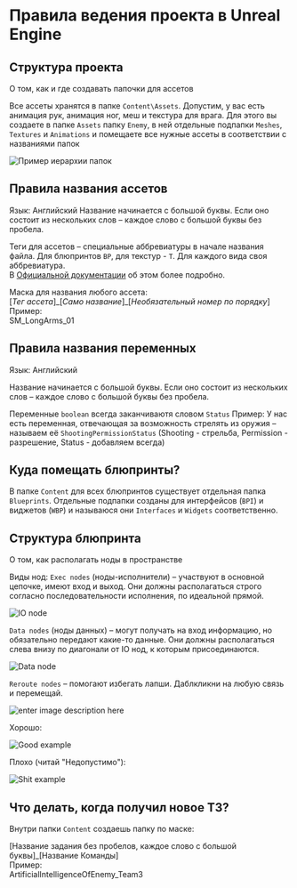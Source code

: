 # Правила ведения проекта в Unreal Engine
## Структура проекта
О том, как и где создавать папочки для ассетов

Все ассеты хранятся в папке `Content\Assets`. Допустим, у вас есть анимация рук, анимация ног, меш и текстура для врага. Для этого вы создаете в папке `Assets` папку `Enemy`, в ней отдельные подпапки `Meshes`, `Textures` и `Animations` и помещаете все нужные ассеты в соответствии с названиями папок

![Пример иерархии папок](https://i.ibb.co/hZhz9Hx/Guide-UE-02.png)

## Правила названия ассетов
Язык: Английский
Название начинается с большой буквы. Если оно состоит из нескольких слов – каждое слово с большой буквы без пробела.

Теги для ассетов – специальные аббревиатуры в начале названия файла. Для блюпринтов `BP`, для текстур - `T`. Для каждого вида своя аббревиатура.  
В [Официальной документации](https://docs.unrealengine.com/5.0/en-US/recommended-asset-naming-conventions-in-unreal-engine-projects/#recommendedassetprefixes) об этом более подробно.

<p>Маска для названия любого ассета:<br>[<i>Тег ассета</i>]_[<i>Само название</i>]_[<i>Необязательный номер по порядку</i>]<br>
Пример:<br>SM_LongArms_01</p>

## Правила названия переменных
Язык: Английский

Название начинается с большой буквы. Если оно состоит из нескольких слов – каждое слово с большой буквы без пробела.

Переменные `boolean` всегда заканчиваютя словом `Status`
Пример:
У нас есть переменная, отвечающая за возможность стрелять из оружия – называем её `ShootingPermissionStatus` (Shooting - стрельба, Permission - разрешение, Status - добавляем всегда)

## Куда помещать блюпринты?
В папке `Content` для всех блюпринтов существует отдельная папка `Blueprints`. Отдельные подпапки созданы для интерфейсов (`BPI`) и виджетов (`WBP`) и называюся они `Interfaces` и `Widgets` соответственно.

## Структура блюпринта
О том, как располагать ноды в пространстве

Виды нод:
`Exec nodes` (ноды-исполнители) – участвуют в основной цепочке, имеют вход и выход. Они должны располагаться строго согласно последовательности исполнения, по идеальной прямой.

![IO node](https://i.ibb.co/Mh3cpzh/Guide-UE-05.png)

`Data nodes` (ноды данных) – могут получать на вход информацию, но обязательно передают какие-то данные. Они должны располагаться слева внизу по диагонали от IO нод, к которым присоединаются.

![Data node](https://i.ibb.co/QpvckhC/Guide-UE-06.png)

`Reroute nodes` – помогают избегать лапши. Даблкликни на любую связь и перемещай.

![enter image description here](https://i.ibb.co/gZtS5Gx/Guide-UE-06.gif)

Хорошо:

![Good example](https://i.ibb.co/8dnMFvy/Guide-UE-03.png)

Плохо (читай "Недопустимо"):

![Shit example](https://i.ibb.co/LRpwnKy/Guide-UE-04.png)

## Что делать, когда получил новое ТЗ?
Внутри папки `Content` создаешь папку по маске:
<p>[Название задания без пробелов, каждое слово с большой буквы]_[Название Команды]<br>
Пример:<br>
ArtificialIntelligenceOfEnemy_Team3</p>

